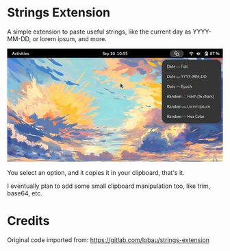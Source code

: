 # Strings Extension


A simple extension to paste useful strings, like the current day as YYYY-MM-DD, or lorem ipsum, and more.

![Hero shot](README.png)

You select an option, and it copies it in your clipboard, that's it.

I eventually plan to add some small clipboard manipulation too, like trim, base64, etc.


# Credits

Original code imported from: https://gitlab.com/lobau/strings-extension
